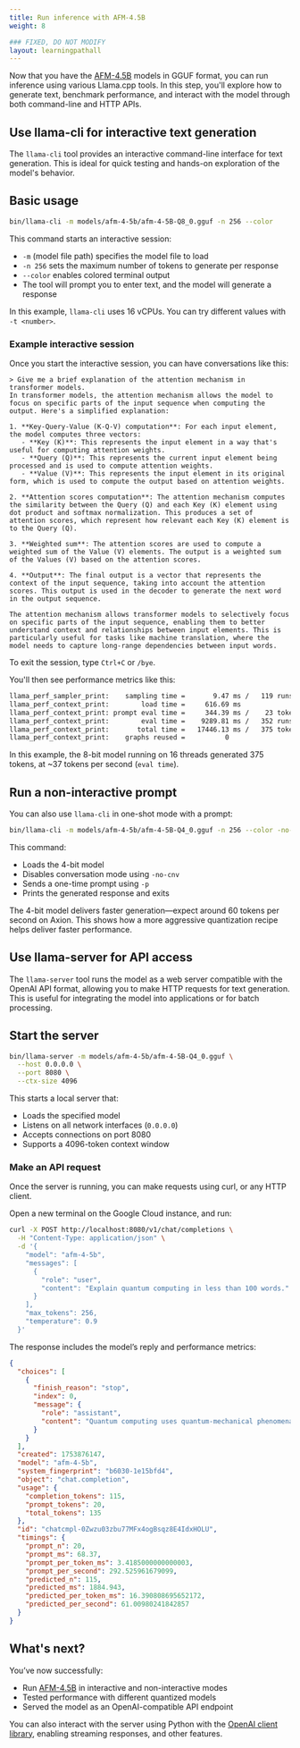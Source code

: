 ```yaml
---
title: Run inference with AFM-4.5B
weight: 8

### FIXED, DO NOT MODIFY
layout: learningpathall
---
```


Now that you have the [AFM-4.5B](https://huggingface.co/arcee-ai/AFM-4.5B) models in GGUF format, you can run inference using various Llama.cpp tools. In this step, you'll explore how to generate text, benchmark performance, and interact with the model through both command-line and HTTP APIs.


## Use llama-cli for interactive text generation

The `llama-cli` tool provides an interactive command-line interface for text generation. This is ideal for quick testing and hands-on exploration of the model's behavior.

## Basic usage

```bash
bin/llama-cli -m models/afm-4-5b/afm-4-5B-Q8_0.gguf -n 256 --color
```

This command starts an interactive session:

- `-m` (model file path) specifies the model file to load
- `-n 256` sets the maximum number of tokens to generate per response
- `--color` enables colored terminal output
- The tool will prompt you to enter text, and the model will generate a response

In this example, `llama-cli` uses 16 vCPUs. You can try different values with `-t <number>`.

### Example interactive session

Once you start the interactive session, you can have conversations like this:

```console
> Give me a brief explanation of the attention mechanism in transformer models.
In transformer models, the attention mechanism allows the model to focus on specific parts of the input sequence when computing the output. Here's a simplified explanation:

1. **Key-Query-Value (K-Q-V) computation**: For each input element, the model computes three vectors:
   - **Key (K)**: This represents the input element in a way that's useful for computing attention weights.
   - **Query (Q)**: This represents the current input element being processed and is used to compute attention weights.
   - **Value (V)**: This represents the input element in its original form, which is used to compute the output based on attention weights.

2. **Attention scores computation**: The attention mechanism computes the similarity between the Query (Q) and each Key (K) element using dot product and softmax normalization. This produces a set of attention scores, which represent how relevant each Key (K) element is to the Query (Q).

3. **Weighted sum**: The attention scores are used to compute a weighted sum of the Value (V) elements. The output is a weighted sum of the Values (V) based on the attention scores.

4. **Output**: The final output is a vector that represents the context of the input sequence, taking into account the attention scores. This output is used in the decoder to generate the next word in the output sequence.

The attention mechanism allows transformer models to selectively focus on specific parts of the input sequence, enabling them to better understand context and relationships between input elements. This is particularly useful for tasks like machine translation, where the model needs to capture long-range dependencies between input words.
```

To exit the session, type `Ctrl+C` or `/bye`.

You'll then see performance metrics like this:

```bash
llama_perf_sampler_print:    sampling time =       9.47 ms /   119 runs   (    0.08 ms per token, 12569.98 tokens per second)
llama_perf_context_print:        load time =     616.69 ms
llama_perf_context_print: prompt eval time =     344.39 ms /    23 tokens (   14.97 ms per token,    66.79 tokens per second)
llama_perf_context_print:        eval time =    9289.81 ms /   352 runs   (   26.39 ms per token,    37.89 tokens per second)
llama_perf_context_print:       total time =   17446.13 ms /   375 tokens
llama_perf_context_print:    graphs reused =          0
```

In this example, the 8-bit model running on 16 threads generated 375 tokens, at ~37 tokens per second (`eval time`).

## Run a non-interactive prompt

You can also use `llama-cli` in one-shot mode with a prompt:

```bash
bin/llama-cli -m models/afm-4-5b/afm-4-5B-Q4_0.gguf -n 256 --color -no-cnv -p "Give me a brief explanation of the attention mechanism in transformer models."
```
This command:
- Loads the 4-bit model
- Disables conversation mode using  `-no-cnv`
- Sends a one-time prompt using `-p`
- Prints the generated response and exits

The 4-bit model delivers faster generation—expect around 60 tokens per second on Axion. This shows how a more aggressive quantization recipe helps deliver faster performance.

## Use llama-server for API access

The `llama-server` tool runs the model as a web server compatible with the OpenAI API format, allowing you to make HTTP requests for text generation. This is useful for integrating the model into applications or for batch processing.

## Start the server

```bash
bin/llama-server -m models/afm-4-5b/afm-4-5B-Q4_0.gguf \
  --host 0.0.0.0 \
  --port 8080 \
  --ctx-size 4096
```

This starts a local server that:
- Loads the specified model
- Listens on all network interfaces (`0.0.0.0`)
- Accepts connections on port 8080
- Supports a 4096-token context window

### Make an API request

Once the server is running, you can make requests using curl, or any HTTP client. 

Open a new terminal on the Google Cloud instance, and run:

```bash
curl -X POST http://localhost:8080/v1/chat/completions \
  -H "Content-Type: application/json" \
  -d '{
    "model": "afm-4-5b",
    "messages": [
      {
        "role": "user",
        "content": "Explain quantum computing in less than 100 words."
      }
    ],
    "max_tokens": 256,
    "temperature": 0.9
  }'
```

The response includes the model’s reply and performance metrics:

```json
{
  "choices": [
    {
      "finish_reason": "stop",
      "index": 0,
      "message": {
        "role": "assistant",
        "content": "Quantum computing uses quantum-mechanical phenomena like superposition and entanglement to solve complex problems much faster than classical computers. Instead of binary bits (0 or 1), quantum bits (qubits) can exist in multiple states simultaneously, allowing for parallel processing of vast combinations of possibilities. This enables quantum computers to perform certain calculations exponentially faster, particularly in areas like cryptography, optimization, and drug discovery. However, quantum systems are fragile and prone to errors, requiring advanced error correction techniques. Current quantum computers are still in early stages but show promise for transformative applications."
      }
    }
  ],
  "created": 1753876147,
  "model": "afm-4-5b",
  "system_fingerprint": "b6030-1e15bfd4",
  "object": "chat.completion",
  "usage": {
    "completion_tokens": 115,
    "prompt_tokens": 20,
    "total_tokens": 135
  },
  "id": "chatcmpl-0Zwzu03zbu77MFx4ogBsqz8E4IdxHOLU",
  "timings": {
    "prompt_n": 20,
    "prompt_ms": 68.37,
    "prompt_per_token_ms": 3.4185000000000003,
    "prompt_per_second": 292.525961679099,
    "predicted_n": 115,
    "predicted_ms": 1884.943,
    "predicted_per_token_ms": 16.390808695652172,
    "predicted_per_second": 61.00980241842857
  }
}
```

## What's next?

You’ve now successfully:

- Run [AFM-4.5B](https://huggingface.co/arcee-ai/AFM-4.5B) in interactive and non-interactive modes
- Tested performance with different quantized models
- Served the model as an OpenAI-compatible API endpoint

You can also interact with the server using Python with the [OpenAI client library](https://github.com/openai/openai-python), enabling streaming responses, and other features.
